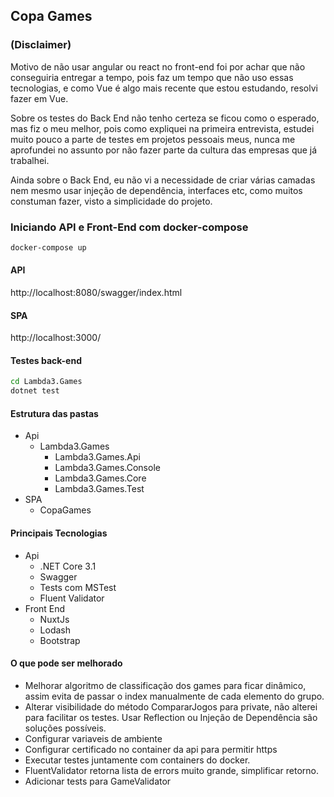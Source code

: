 ## Copa Games

### (Disclaimer)

Motivo de não usar angular ou react no front-end foi por achar que não conseguiria entregar a tempo, pois faz um tempo que não uso essas tecnologias, e como Vue é algo mais recente que estou estudando, resolvi fazer em Vue.

Sobre os testes do Back End não tenho certeza se ficou como o esperado, mas fiz o meu melhor, pois como expliquei na primeira entrevista, estudei muito pouco a parte de testes em projetos pessoais meus, nunca me aprofundei no assunto por não fazer parte da cultura das empresas que já trabalhei.

Ainda sobre o Back End, eu não vi a necessidade de criar várias camadas nem mesmo usar injeção de dependência, interfaces etc, como muitos constuman fazer, visto a simplicidade do projeto.

### Iniciando API e Front-End com docker-compose

```sh
docker-compose up
```

#### API

http://localhost:8080/swagger/index.html

#### SPA

http://localhost:3000/

#### Testes back-end

```sh
cd Lambda3.Games
dotnet test
```

#### Estrutura das pastas

- Api
  - Lambda3.Games
    - Lambda3.Games.Api
    - Lambda3.Games.Console
    - Lambda3.Games.Core
    - Lambda3.Games.Test
- SPA
  - CopaGames

#### Principais Tecnologias

- Api
  - .NET Core 3.1
  - Swagger
  - Tests com MSTest
  - Fluent Validator
- Front End
  - NuxtJs
  - Lodash
  - Bootstrap

#### O que pode ser melhorado

- Melhorar algoritmo de classificação dos games para ficar dinâmico, assim evita de passar o index manualmente de cada elemento do grupo.
- Alterar visibilidade do método CompararJogos para private, não alterei para facilitar os testes. Usar Reflection ou Injeção de Dependência são soluções possíveis.
- Configurar variaveis de ambiente
- Configurar certificado no container da api para permitir https
- Executar testes juntamente com containers do docker.
- FluentValidator retorna lista de errors muito grande, simplificar retorno.
- Adicionar tests para GameValidator
